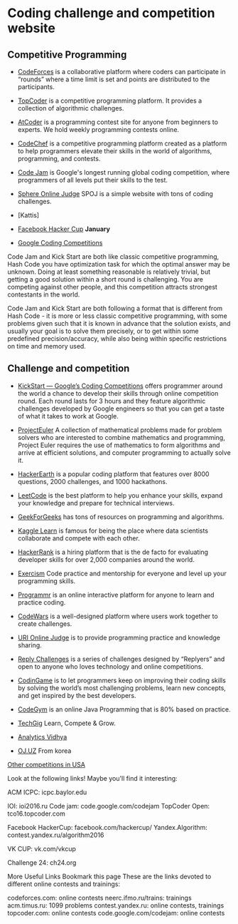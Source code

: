 # Coding challenge and competition website

## Competitive Programming

- [CodeForces](https://codeforces.com/) is a collaborative platform where coders can participate in “rounds” where a time limit is set and points are distributed to the participants.

- [TopCoder](https://www.topcoder.com/challenges) is a competitive programming platform. It provides a collection of algorithmic challenges.

- [AtCoder](https://atcoder.jp/) is a programming contest site for anyone from beginners to experts. We hold weekly programming contests online.

- [CodeChef](https://www.codechef.com/) is a competitive programming platform created as a platform to help programmers elevate their skills in the world of algorithms, programming, and contests.

- [Code Jam](https://codingcompetitions.withgoogle.com/codejam) is Google's longest running global coding competition, where programmers of all levels put their skills to the test.

- [Sphere Online Judge](http://www.spoj.com/) SPOJ is a simple website with tons of coding challenges.

- [Kattis]

- [Facebook Hacker Cup]() **January**

- [Google Coding Competitions](https://codingcompetitions.withgoogle.com/)

Code Jam and Kick Start are both like classic competitive programming, Hash Code you have optimization task for which the optimal answer may be unknown. Doing at least something reasonable is relatively trivial, but getting a good solution within a short round is challenging. You are competing against other people, and this competition attracts strongest contestants in the world.

Code Jam and Kick Start are both following a format that is different from Hash Code - it is more or less classic competitive programming, with some problems given such that it is known in advance that the solution exists, and usually your goal is to solve them precisely, or to get within some predefined precision/accuracy, while also being within specific restrictions on time and memory used.

## Challenge and competition

- [KickStart — Google’s Coding Competitions](https://codingcompetitions.withgoogle.com/kickstart/about) offers programmer around the world a chance to develop their skills through online competition round. Each round lasts for 3 hours and they feature algorithmic challenges developed by Google engineers so that you can get a taste of what it takes to work at Google.

- [ProjectEuler](https://projecteuler.net/archives) A collection of mathematical problems made for problem solvers who are interested to combine mathematics and programming, Project Euler requires the use of mathematics to form algorithms and arrive at efficient solutions, and computer programming to actually solve it.

- [HackerEarth](https://www.hackerearth.com/) is a popular coding platform that features over 8000 questions, 2000 challenges, and 1000 hackathons.

- [LeetCode](https://leetcode.com/problemset/all/) is the best platform to help you enhance your skills, expand your knowledge and prepare for technical interviews.

- [GeekForGeeks](https://www.geeksforgeeks.org/puzzles/) has tons of resources on programming and algorithms.

- [Kaggle Learn](https://www.kaggle.com/learn/overview) is famous for being the place where data scientists collaborate and compete with each other.

- [HackerRank](https://www.hackerrank.com/) is a hiring platform that is the de facto for evaluating developer skills for over 2,000 companies around the world.

- [Exercism](https://exercism.io/) Code practice and mentorship for everyone and level up your programming skills.

- [Programmr](http://www.programmr.com/exercises) is an online interactive platform for anyone to learn and practice coding.

- [CodeWars](https://www.codewars.com/) is a well-designed platform where users work together to create challenges.

- [URI Online Judge](https://www.urionlinejudge.com.br/) is to provide programming practice and knowledge sharing.

- [Reply Challenges](https://challenges.reply.com/) is a series of challenges designed by “Replyers” and open to anyone who loves technology and online competitions.

- [CodinGame](https://www.codingame.com/start) is to let programmers keep on improving their coding skills by solving the world’s most challenging problems, learn new concepts, and get inspired by the best developers.

- [CodeGym](https://codegym.cc/) is an online Java Programming that is 80% based on practice.

- [TechGig](https://www.techgig.com/) Learn, Compete & Grow.

- [Analytics Vidhya](https://www.analyticsvidhya.com/myfeed/)

- [OJ.UZ](https://oj.uz/problems) From korea

[Other competitions in USA](https://usaco-guide.vercel.app/general/resources-usa)

Look at the following links! Maybe you'll find it interesting:

ACM ICPC: icpc.baylor.edu

IOI: ioi2016.ru
Code jam: code.google.com/codejam
TopCoder Open: tco16.topcoder.com

Facebook HackerCup: facebook.com/hackercup/
Yandex.Algorithm: contest.yandex.ru/algorithm2016

VK CUP: vk.com/vkcup

Challenge 24: ch24.org

More Useful Links
Bookmark this page
These are the links devoted to different online contests and trainings:

codeforces.com: online contests
neerc.ifmo.ru/trains: trainings
acm.timus.ru: 1099 problems
contest.yandex.ru: online contests, trainings
topcoder.com: online contests
code.google.com/codejam: online contests
